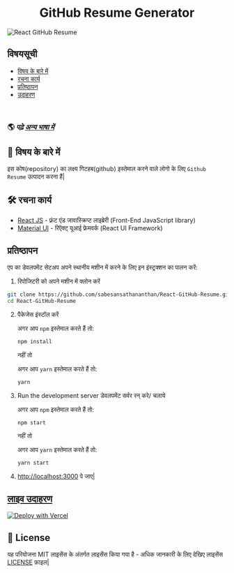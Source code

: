 <h1 align='center'>GitHub Resume Generator</h1>

<img alt="React GitHub Resume" src="../src/assets/readme/screenshot.png"  align='center'/>

## विषयसूची

- [विषय के बारे में](#about)
- [रचना कार्य](#built-with)
- [प्रतिष्ठापन](#installation)
- [उदाहरण](#live-demo)

<br>

### 🌎 _पढ़े [अन्य भाषा में](./Translations.md)_

<h2 id='about'>🤔 विषय के बारे में</h2>

इस कोष(repository) का लक्ष्य गिटहब(github) इस्तेमाल करने वाले लोगो के लिए `Github Resume` उत्पादन करना हैं|

<h2 id='built-with'>🛠️ रचना कार्य</h2>

- [React JS](https://reactjs.org/) - फ़्रंट एंड जावास्क्रिप्ट लाइब्रेरी (Front-End JavaScript library)
- [Material UI](https://material-ui.com/) - रिऍक्ट् यूआई फ्रेमवर्क (React UI Framework)

<h2 id='installation'>प्रतिष्ठापन</h2>

एप का डेवलपमेंट सेटअप अपने स्थानीय मशीन में करने के लिए इन इंस्ट्रक्शन का पालन करें:

1. रिपोजिटरी को अपने मशीन में क्लोन करें

```bash
git clone https://github.com/sabesansathananthan/React-GitHub-Resume.git
cd React-GitHub-Resume
```

2. पैकेजेस इंस्टॉल करें

   अगर आप `npm` इस्तेमाल करते हैं तो:

   ```bash
   npm install
   ```

   नहीं तो

   अगर आप `yarn` इस्तेमाल करते हैं तो:

   ```bash
   yarn
   ```

3. Run the development server डेवलपमेंट सर्वर रन् करे/ चलाये

    अगर आप `npm` इस्तेमाल करते हैं तो:

   ```bash
   npm start
   ```

   नहीं तो

   अगर आप `yarn` इस्तेमाल करते हैं तो:

   ```bash
   yarn start
   ```

4. <http://localhost:3000> पे जाए|

<h2 id='live-demo'><a href="https://react-github-resume.vercel.app/">लाइव उदाहरण</a></h2>

[![Deploy with Vercel](https://vercel.com/button)](https://vercel.com/new/git/external?repository-url=https://github.com/sabesansathananthan/React-GitHub-Resume)

## 📄 License

यह परियोजना MIT लाइसेंस के अंतर्गत लाइसेंस किया गया है - अधिक जानकारी के लिए देखिए लाइसेंस [LICENSE](../LICENSE) फ़ाइल|

